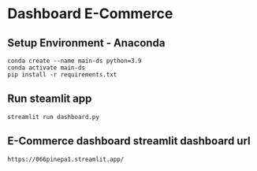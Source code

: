 # Dashboard E-Commerce

## Setup Environment - Anaconda
```
conda create --name main-ds python=3.9
conda activate main-ds
pip install -r requirements.txt
```

## Run steamlit app
```
streamlit run dashboard.py
```
## E-Commerce dashboard streamlit dashboard url
```
https://066pinepa1.streamlit.app/
```
